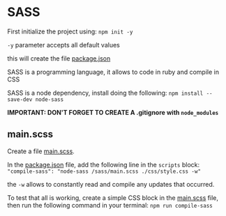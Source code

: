 # SASS

First initialize the project using: `npm init -y` 

`-y` parameter accepts all default values

this will create the file [package.json](package.json)


SASS is a programming language, it allows to code in ruby and compile in CSS

SASS is a node dependency, install doing the following: `npm install --save-dev node-sass`

**IMPORTANT: DON'T FORGET TO CREATE A .gitignore with `node_modules`**

## main.scss

Create a file [main.scss](./sass/main.scss).

In the [package.json](package.json) file, add the following line in the `scripts` block: `"compile-sass": "node-sass /sass/main.scss ./css/style.css -w"`

the `-w` allows to constantly read and compile any updates that occurred.

To test that all is working, create a simple CSS block in the [main.scss](./sass/main.scss) file, then run the following command in your terminal: `npm run compile-sass`